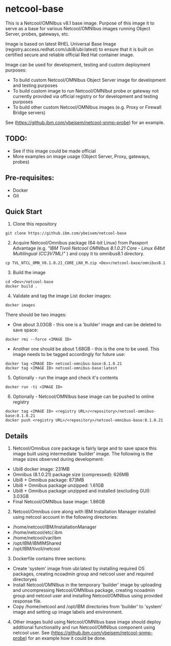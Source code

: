 netcool-base
=========================

This is a Netcool/OMNIbus v8.1 base image.
Purpose of this image it to serve as a base for various Netcool/OMNIbus images running Object Server, probes, gateways, etc.

Image is based on latest RHEL Universal Base Image (registry.access.redhat.com/ubi8/ubi:latest) to ensure that it is built on certified secure and reliable official Red Hat container image.

Image can be used for development, testing and custom deployment purposes:
- To build custom Netcool/OMNIbus Object Server image for development and testing purposes
- To build custom image to run Netcool/OMNIbut probe or gateway not currently provided via official registry or for development and testing purposes
- To build other custom Netcool/OMNIbus images (e.g. Proxy or Firewall Bridge servers)

See (https://github.ibm.com/ybeisem/netcool-snmp-probe) for an example.

TODO:
-------------------------
- See if this image could be made official
- More examples on image usage (Object Server, Proxy, gateways, probes)

Pre-requisites:
-------------------------
- Docker
- Git

Quick Start
-------------------------

1. Clone this repository 
```
git clone https://github.ibm.com/ybeisem/netcool-base
```

2. Acquire Netcool/Omnibus package (64-bit Linux) from Passport Advantage (e.g. _"IBM Tivoli Netcool OMNIbus 8.1.0.21 Core - Linux 64bit Multilingual (CC3V7ML)"_ ) and copy it to omnibus8.1 directory.
```
cp TVL_NTCL_OMN_V8.1.0.21_CORE_LNX_M.zip <Dev>/netcool-base/omnibus8.1
```

3. Build the image
```
cd <Dev>/netcool-base
docker build .
```

4. Validate and tag the image
List docker images:
```
docker images
```
There should be two images:
- One about 3.03GB - this one is a 'builder' image and can be deleted to save space:
```
docker rmi --force <IMAGE ID>
```
- Another one should be about 1.68GB - this is the one to be used. This image needs to be tagged accordingly for future use:
```
docker tag <IMAGE ID> netcool-omnibus-base:8.1.0.21
docker tag <IMAGE ID> netcool-omnibus-base:latest
```

5. Optionally - run the image and check it's contents
```
docker run -ti <IMAGE ID>
```

6. Optionally - Netcool/OMNIbus base image can be pushed to online registry
```
docker tag <IMAGE ID> <registry URL>/<repository>/netcool-omnibus-base:8.1.0.21
docker push <registry URL>/<repository>/netcool-omnibus-base:8.1.0.21
```

Details
-------------------------
1. Netcool/Omnibus core package is fairly large and to save space this image built using intermediate 'builder' image.
The following is the image sizes observed during development:
- Ubi8 docker image:                                                231MB
- Omnibus (8.1.0.21) package size (compressed):                     626MB
- Ubi8 + Omnibus package:                                           873MB
- Ubi8 + Omnibus package unzipped:                                 1.61GB
- Ubi8 + Omnibus package unzipped and installed (excluding GUI):   3.03GB
- Final Netcool/OMNIbus base image:                                1.86GB

2. Netcool/Omnibus core along with IBM Installation Manager installed using netcool account in the following directories:
- /home/netcool/IBM/InstallationManager 
- /home/netcool/etc/.ibm
- /home/netcool/var/ibm
- /opt/IBM/IBMIMShared
- /opt/IBM/tivoli/netcool

3. Dockerfile contains three sections:
- Create 'system' image from ubi:latest by installing required OS packages, creating ncoadmin group and netcool user and required directoryes
- Install Netcool/OMNIbus in the temporary 'builder' image by uploading and uncompressing Netcool/OMNIbus package, creating ncoadmin group and netcool user and installing Netcool/OMNIbus using provided response file.
- Copy /home/netcool and /opt/IBM directories from 'builder' to 'system' image and setting up image labels and environment.

4. Other images build using Netcool/OMNIbus base image should deploy additional functionality and run Netcool/OMNIbus component using netcool user. See (https://github.ibm.com/ybeisem/netcool-snmp-probe) for an example how it could be done.
